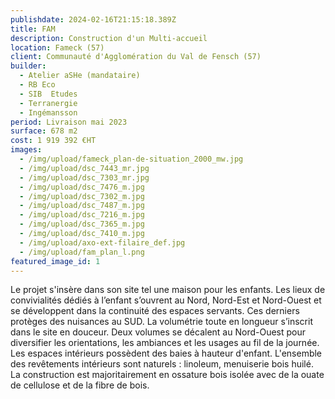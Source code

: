 ```yaml
---
publishdate: 2024-02-16T21:15:18.389Z
title: FAM
description: Construction d'un Multi-accueil
location: Fameck (57)
client: Communauté d'Agglomération du Val de Fensch (57)
builder:
  - Atelier aSHe (mandataire)
  - RB Eco
  - SIB  Etudes
  - Terranergie
  - Ingémansson
period: Livraison mai 2023
surface: 678 m2
cost: 1 919 392 €HT
images:
  - /img/upload/fameck_plan-de-situation_2000_mw.jpg
  - /img/upload/dsc_7443_mr.jpg
  - /img/upload/dsc_7303_mr.jpg
  - /img/upload/dsc_7476_m.jpg
  - /img/upload/dsc_7302_m.jpg
  - /img/upload/dsc_7487_m.jpg
  - /img/upload/dsc_7216_m.jpg
  - /img/upload/dsc_7365_m.jpg
  - /img/upload/dsc_7410_m.jpg
  - /img/upload/axo-ext-filaire_def.jpg
  - /img/upload/fam_plan_l.png
featured_image_id: 1
---
```

Le projet s'insère dans son site tel une maison pour les enfants. Les lieux de convivialités dédiés à l’enfant s’ouvrent au Nord, Nord-Est et Nord-Ouest et se développent dans la continuité des espaces servants. Ces derniers protèges des nuisances au SUD. La volumétrie toute en longueur s’inscrit dans le site en douceur. Deux volumes se décalent au Nord-Ouest pour diversifier les orientations, les ambiances et les usages au fil de la journée. Les espaces intérieurs possèdent des baies à hauteur d'enfant. L'ensemble des revêtements intérieurs sont naturels : linoleum, menuiserie bois huilé. La construction est majoritairement en ossature bois isolée avec de la ouate de cellulose et de la fibre de bois.